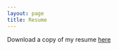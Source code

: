 ```yaml
---
layout: page
title: Resume
---
```

Download a copy of my resume [here](/assets/oz%20gitelson%20resume.pdf)

<object data="assets/oz gitelson resume.pdf" width="850" height="800" type='application/pdf'/>